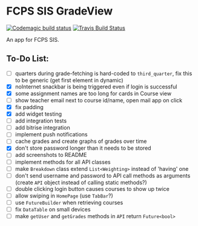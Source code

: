 # FCPS SIS GradeView
[![Codemagic build status](https://api.codemagic.io/apps/5c699bc024cab100120d2931/5c699bc024cab100120d2930/status_badge.svg)](https://codemagic.io/apps/5c699bc024cab100120d2931/5c699bc024cab100120d2930/latest_build) [![Travis Build Status](https://travis-ci.org/sumanthratna/grade-view.svg?branch=master)](https://travis-ci.org/sumanthratna/grade-view)

An app for FCPS SIS.

## To-Do List:
 - [ ] quarters during grade-fetching is hard-coded to `third_quarter`, fix this to be generic (get first element in dynamic)
 - [x] noInternet snackbar is being triggered even if login is successful
 - [x] some assignment names are too long for cards in Course view
 - [ ] show teacher email next to course id/name, open mail app on click
 - [x] fix padding
 - [x] add widget testing
 - [ ] add integration tests
 - [ ] add bitrise integration
 - [ ] implement push notifications
 - [ ] cache grades and create graphs of grades over time
 - [x] don't store password longer than it needs to be stored
 - [ ] add screenshots to README
 - [ ] implement methods for all API classes
 - [ ] make `Breakdown` class extend `List<Weighting>` instead of 'having' one
 - [ ] don't send username and password to API call methods as arguments (create `API` object instead of calling static methods?)
 - [ ] double clicking login button causes courses to show up twice
 - [ ] allow swiping in `HomePage` (use `TabBar`?)
 - [ ] use `FutureBuilder` when retrieving courses
 - [ ] fix `DataTable` on small devices
 - [ ] make `getUser` and `getGrades` methods in `API` return `Future<bool>`
